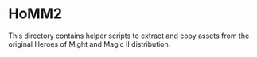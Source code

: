 HoMM2
======

This directory contains helper scripts to extract and copy assets from the original Heroes
of Might and Magic II distribution.
